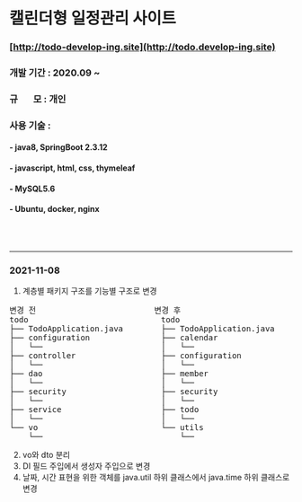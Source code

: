 # 캘린더형 일정관리 사이트

### [http://todo-develop-ing.site](http://todo.develop-ing.site)
### 개발 기간 : 2020.09 ~
### 규&nbsp;&nbsp;&nbsp;&nbsp;&nbsp;&nbsp; 모 : 개인
### 사용 기술 :
#### - java8, SpringBoot 2.3.12
#### - javascript, html, css, thymeleaf
#### - MySQL5.6
#### - Ubuntu, docker, nginx
<br/><br/>

---
### 2021-11-08
1. 계층별 패키지 구조를 기능별 구조로 변경
<pre>
변경 전                         변경 후
todo                            todo
├── TodoApplication.java        ├── TodoApplication.java
├── configuration               ├── calendar
│   └──                         │   └── 
├── controller                  ├── configuration
│   └──                         │   └── 
├── dao                         ├── member
│   └──                         │   └── 
├── security                    ├── security
│   └──                         │   └── 
├── service                     ├── todo
│   └──                         │   └── 
└── vo                          └── utils
    └──                             └── 
</pre>
2. vo와 dto 분리
3. DI 필드 주입에서 생성자 주입으로 변경
4. 날짜, 시간 표현을 위한 객체를 java.util 하위 클래스에서 java.time 하위 클래스로 변경